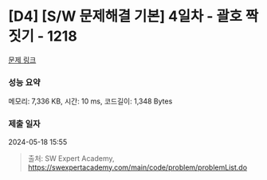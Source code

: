 # [D4] [S/W 문제해결 기본] 4일차 - 괄호 짝짓기 - 1218 

[문제 링크](https://swexpertacademy.com/main/code/problem/problemDetail.do?contestProbId=AV14eWb6AAkCFAYD) 

### 성능 요약

메모리: 7,336 KB, 시간: 10 ms, 코드길이: 1,348 Bytes

### 제출 일자

2024-05-18 15:55



> 출처: SW Expert Academy, https://swexpertacademy.com/main/code/problem/problemList.do